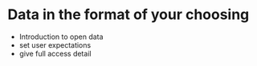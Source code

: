 # Data in the format of your choosing

- Introduction to open data
- set user expectations
- give full access detail
